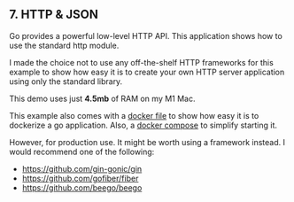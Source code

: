 ## 7. HTTP & JSON

Go provides a powerful low-level HTTP API.
This application shows how to use the standard http module.

I made the choice not to use any off-the-shelf HTTP frameworks for this example to 
show how easy it is to create your own HTTP server application using only the standard library.

This demo uses just **4.5mb** of RAM on my M1 Mac.

This example also comes with a [docker file](./Dockerfile) to show how easy it is to dockerize a go application.
Also, a [docker compose](./docker-compose.yml) to simplify starting it.

However, for production use. It might be worth using a framework instead.
I would recommend one of the following:
- https://github.com/gin-gonic/gin 
- https://github.com/gofiber/fiber
- https://github.com/beego/beego

